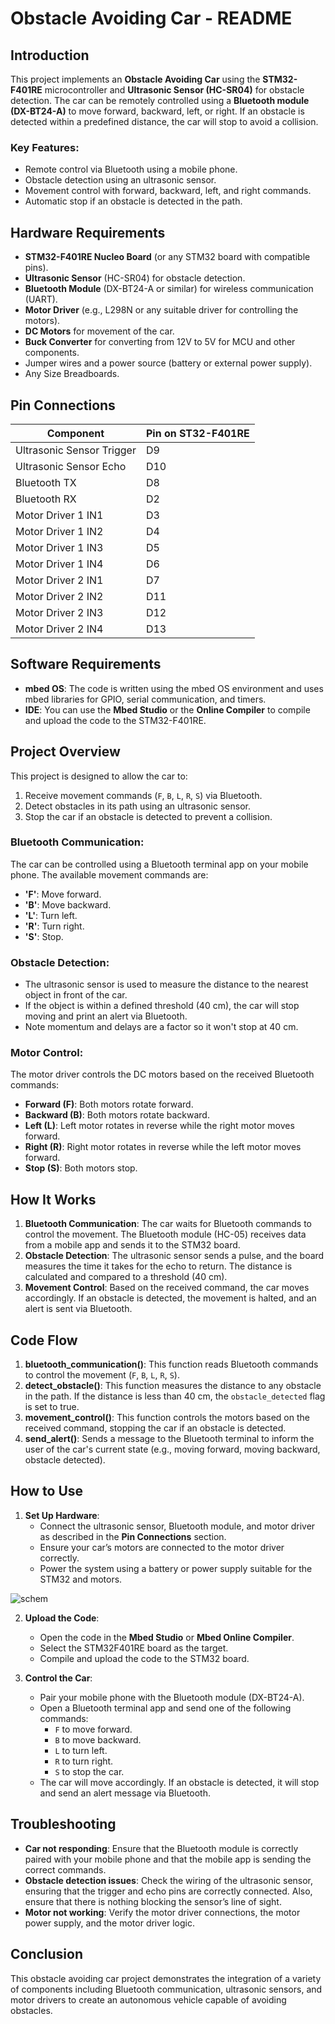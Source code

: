 # Obstacle Avoiding Car - README

## Introduction
This project implements an **Obstacle Avoiding Car** using the **STM32-F401RE** microcontroller and **Ultrasonic Sensor (HC-SR04)** for obstacle detection. The car can be remotely controlled using a **Bluetooth module (DX-BT24-A)** to move forward, backward, left, or right. If an obstacle is detected within a predefined distance, the car will stop to avoid a collision.

### Key Features:
- Remote control via Bluetooth using a mobile phone.
- Obstacle detection using an ultrasonic sensor.
- Movement control with forward, backward, left, and right commands.
- Automatic stop if an obstacle is detected in the path.

## Hardware Requirements
- **STM32-F401RE Nucleo Board** (or any STM32 board with compatible pins).
- **Ultrasonic Sensor** (HC-SR04) for obstacle detection.
- **Bluetooth Module** (DX-BT24-A or similar) for wireless communication (UART).
- **Motor Driver** (e.g., L298N or any suitable driver for controlling the motors).
- **DC Motors** for movement of the car.
- **Buck Converter** for converting from 12V to 5V for MCU and other components.
- Jumper wires and a power source (battery or external power supply).
- Any Size Breadboards.

## Pin Connections
| **Component**            | **Pin on ST32-F401RE** |
|--------------------------|------------------------|
| Ultrasonic Sensor Trigger | D9                     |
| Ultrasonic Sensor Echo    | D10                    |
| Bluetooth TX              | D8                     |
| Bluetooth RX              | D2                     |
| Motor Driver 1 IN1        | D3                     |
| Motor Driver 1 IN2        | D4                     |
| Motor Driver 1 IN3        | D5                     |
| Motor Driver 1 IN4        | D6                     |
| Motor Driver 2 IN1        | D7                     |
| Motor Driver 2 IN2        | D11                    |
| Motor Driver 2 IN3        | D12                    |
| Motor Driver 2 IN4        | D13                    |

## Software Requirements
- **mbed OS**: The code is written using the mbed OS environment and uses mbed libraries for GPIO, serial communication, and timers.
- **IDE**: You can use the **Mbed Studio** or the **Online Compiler** to compile and upload the code to the STM32-F401RE.

## Project Overview
This project is designed to allow the car to:
1. Receive movement commands (`F`, `B`, `L`, `R`, `S`) via Bluetooth.
2. Detect obstacles in its path using an ultrasonic sensor.
3. Stop the car if an obstacle is detected to prevent a collision.

### Bluetooth Communication:
The car can be controlled using a Bluetooth terminal app on your mobile phone. The available movement commands are:
- **'F'**: Move forward.
- **'B'**: Move backward.
- **'L'**: Turn left.
- **'R'**: Turn right.
- **'S'**: Stop.

### Obstacle Detection:
- The ultrasonic sensor is used to measure the distance to the nearest object in front of the car.
- If the object is within a defined threshold (40 cm), the car will stop moving and print an alert via Bluetooth.
- Note momentum and delays are a factor so it won't stop at 40 cm.
  
### Motor Control:
The motor driver controls the DC motors based on the received Bluetooth commands:
- **Forward (F)**: Both motors rotate forward.
- **Backward (B)**: Both motors rotate backward.
- **Left (L)**: Left motor rotates in reverse while the right motor moves forward.
- **Right (R)**: Right motor rotates in reverse while the left motor moves forward.
- **Stop (S)**: Both motors stop.

## How It Works
1. **Bluetooth Communication**: The car waits for Bluetooth commands to control the movement. The Bluetooth module (HC-05) receives data from a mobile app and sends it to the STM32 board.
2. **Obstacle Detection**: The ultrasonic sensor sends a pulse, and the board measures the time it takes for the echo to return. The distance is calculated and compared to a threshold (40 cm).
3. **Movement Control**: Based on the received command, the car moves accordingly. If an obstacle is detected, the movement is halted, and an alert is sent via Bluetooth.

## Code Flow
1. **bluetooth_communication()**: This function reads Bluetooth commands to control the movement (`F`, `B`, `L`, `R`, `S`).
2. **detect_obstacle()**: This function measures the distance to any obstacle in the path. If the distance is less than 40 cm, the `obstacle_detected` flag is set to true.
3. **movement_control()**: This function controls the motors based on the received command, stopping the car if an obstacle is detected.
4. **send_alert()**: Sends a message to the Bluetooth terminal to inform the user of the car's current state (e.g., moving forward, moving backward, obstacle detected).

## How to Use
1. **Set Up Hardware**:
   - Connect the ultrasonic sensor, Bluetooth module, and motor driver as described in the **Pin Connections** section.
   - Ensure your car’s motors are connected to the motor driver correctly.
   - Power the system using a battery or power supply suitable for the STM32 and motors.
   
  ![schem](https://github.com/user-attachments/assets/28ea5864-eb6b-497b-b8d9-bd4b20bd2948)

2. **Upload the Code**:
   - Open the code in the **Mbed Studio** or **Mbed Online Compiler**.
   - Select the STM32F401RE board as the target.
   - Compile and upload the code to the STM32 board.

3. **Control the Car**:
   - Pair your mobile phone with the Bluetooth module (DX-BT24-A).
   - Open a Bluetooth terminal app and send one of the following commands:
     - `F` to move forward.
     - `B` to move backward.
     - `L` to turn left.
     - `R` to turn right.
     - `S` to stop the car.
   - The car will move accordingly. If an obstacle is detected, it will stop and send an alert message via Bluetooth.

## Troubleshooting
- **Car not responding**: Ensure that the Bluetooth module is correctly paired with your mobile phone and that the mobile app is sending the correct commands.
- **Obstacle detection issues**: Check the wiring of the ultrasonic sensor, ensuring that the trigger and echo pins are correctly connected. Also, ensure that there is nothing blocking the sensor’s line of sight.
- **Motor not working**: Verify the motor driver connections, the motor power supply, and the motor driver logic.

## Conclusion
This obstacle avoiding car project demonstrates the integration of a variety of components including Bluetooth communication, ultrasonic sensors, and motor drivers to create an autonomous vehicle capable of avoiding obstacles.
